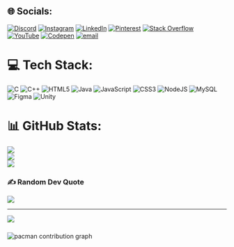 
## 🌐 Socials:
[![Discord](https://img.shields.io/badge/Discord-%237289DA.svg?logo=discord&logoColor=white)](https://discord.gg/753596240448454666) [![Instagram](https://img.shields.io/badge/Instagram-%23E4405F.svg?logo=Instagram&logoColor=white)](https://instagram.com/mvp_hrithik) [![LinkedIn](https://img.shields.io/badge/LinkedIn-%230077B5.svg?logo=linkedin&logoColor=white)](https://linkedin.com/in/hrithik-suresh-bba90a2bb) [![Pinterest](https://img.shields.io/badge/Pinterest-%23E60023.svg?logo=Pinterest&logoColor=white)](https://pinterest.com/hrithiksuresh852) [![Stack Overflow](https://img.shields.io/badge/-Stackoverflow-FE7A16?logo=stack-overflow&logoColor=white)](https://stackoverflow.com/users/31012545) [![YouTube](https://img.shields.io/badge/YouTube-%23FF0000.svg?logo=YouTube&logoColor=white)](https://youtube.com/@hrithik_suresh) [![Codepen](https://img.shields.io/badge/Codepen-000000?logo=codepen&logoColor=white)](https://codepen.io/Hrithik852) [![email](https://img.shields.io/badge/Email-D14836?logo=gmail&logoColor=white)](mailto:hrithiksuresh852@gmail.com) 

# 💻 Tech Stack:
![C](https://img.shields.io/badge/c-%2300599C.svg?style=for-the-badge&logo=c&logoColor=white) ![C++](https://img.shields.io/badge/c++-%2300599C.svg?style=for-the-badge&logo=c%2B%2B&logoColor=white) ![HTML5](https://img.shields.io/badge/html5-%23E34F26.svg?style=for-the-badge&logo=html5&logoColor=white) ![Java](https://img.shields.io/badge/java-%23ED8B00.svg?style=for-the-badge&logo=openjdk&logoColor=white) ![JavaScript](https://img.shields.io/badge/javascript-%23323330.svg?style=for-the-badge&logo=javascript&logoColor=%23F7DF1E) ![CSS3](https://img.shields.io/badge/css3-%231572B6.svg?style=for-the-badge&logo=css3&logoColor=white) ![NodeJS](https://img.shields.io/badge/node.js-6DA55F?style=for-the-badge&logo=node.js&logoColor=white) ![MySQL](https://img.shields.io/badge/mysql-4479A1.svg?style=for-the-badge&logo=mysql&logoColor=white) ![Figma](https://img.shields.io/badge/figma-%23F24E1E.svg?style=for-the-badge&logo=figma&logoColor=white) ![Unity](https://img.shields.io/badge/unity-%23000000.svg?style=for-the-badge&logo=unity&logoColor=white)
# 📊 GitHub Stats:
![](https://github-readme-stats.vercel.app/api?username=Hrithik852&theme=neon&hide_border=false&include_all_commits=false&count_private=false)<br/>
![](https://nirzak-streak-stats.vercel.app/?user=Hrithik852&theme=neon&hide_border=false)<br/>
![](https://github-readme-stats.vercel.app/api/top-langs/?username=Hrithik852&theme=neon&hide_border=false&include_all_commits=false&count_private=false&layout=compact)

### ✍️ Random Dev Quote
![](https://quotes-github-readme.vercel.app/api?type=horizontal&theme=dark)

---
[![](https://visitcount.itsvg.in/api?id=Hrithik852&icon=0&color=0)](https://visitcount.itsvg.in)

###

<picture>
  <source media="(prefers-color-scheme: dark)" srcset="https://raw.githubusercontent.com/maurodesouza/maurodesouza/output/pacman-contribution-graph-dark.svg">
  <source media="(prefers-color-scheme: light)" srcset="https://raw.githubusercontent.com/maurodesouza/maurodesouza/output/pacman-contribution-graph.svg">
  <img alt="pacman contribution graph" src="https://raw.githubusercontent.com/maurodesouza/maurodesouza/output/pacman-contribution-graph.svg">
</picture>

###
